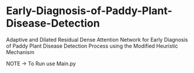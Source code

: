 # Early-Diagnosis-of-Paddy-Plant-Disease-Detection
Adaptive and Dilated Residual Dense Attention Network for Early Diagnosis of Paddy Plant Disease Detection Process using the Modified  Heuristic Mechanism

NOTE -> To Run use Main.py
